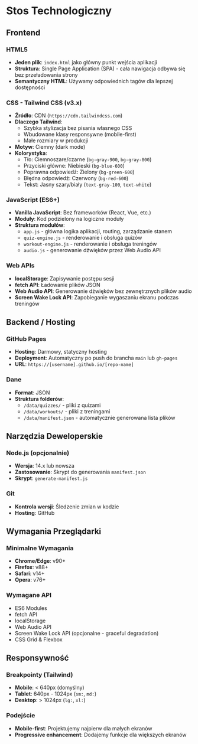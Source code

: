 # Stos Technologiczny

## Frontend

### HTML5
- **Jeden plik**: `index.html` jako główny punkt wejścia aplikacji
- **Struktura**: Single Page Application (SPA) - cała nawigacja odbywa się bez przeładowania strony
- **Semantyczny HTML**: Używamy odpowiednich tagów dla lepszej dostępności

### CSS - Tailwind CSS (v3.x)
- **Źródło**: CDN (`https://cdn.tailwindcss.com`)
- **Dlaczego Tailwind**: 
  - Szybka stylizacja bez pisania własnego CSS
  - Wbudowane klasy responsywne (mobile-first)
  - Małe rozmiary w produkcji
- **Motyw**: Ciemny (dark mode)
- **Kolorystyka**:
  - Tło: Ciemnoszare/czarne (`bg-gray-900`, `bg-gray-800`)
  - Przyciski główne: Niebieski (`bg-blue-600`)
  - Poprawna odpowiedź: Zielony (`bg-green-600`)
  - Błędna odpowiedź: Czerwony (`bg-red-600`)
  - Tekst: Jasny szary/biały (`text-gray-100`, `text-white`)

### JavaScript (ES6+)
- **Vanilla JavaScript**: Bez frameworków (React, Vue, etc.)
- **Moduły**: Kod podzielony na logiczne moduły
- **Struktura modułów**:
  - `app.js` - główna logika aplikacji, routing, zarządzanie stanem
  - `quiz-engine.js` - renderowanie i obsługa quizów
  - `workout-engine.js` - renderowanie i obsługa treningów
  - `audio.js` - generowanie dźwięków przez Web Audio API

### Web APIs
- **localStorage**: Zapisywanie postępu sesji
- **fetch API**: Ładowanie plików JSON
- **Web Audio API**: Generowanie dźwięków bez zewnętrznych plików audio
- **Screen Wake Lock API**: Zapobieganie wygaszaniu ekranu podczas treningów

## Backend / Hosting

### GitHub Pages
- **Hosting**: Darmowy, statyczny hosting
- **Deployment**: Automatyczny po push do brancha `main` lub `gh-pages`
- **URL**: `https://[username].github.io/[repo-name]`

### Dane
- **Format**: JSON
- **Struktura folderów**:
  - `/data/quizzes/` - pliki z quizami
  - `/data/workouts/` - pliki z treningami
  - `/data/manifest.json` - automatycznie generowana lista plików

## Narzędzia Deweloperskie

### Node.js (opcjonalnie)
- **Wersja**: 14.x lub nowsza
- **Zastosowanie**: Skrypt do generowania `manifest.json`
- **Skrypt**: `generate-manifest.js`

### Git
- **Kontrola wersji**: Śledzenie zmian w kodzie
- **Hosting**: GitHub

## Wymagania Przeglądarki

### Minimalne Wymagania
- **Chrome/Edge**: v90+
- **Firefox**: v88+
- **Safari**: v14+
- **Opera**: v76+

### Wymagane API
- ES6 Modules
- fetch API
- localStorage
- Web Audio API
- Screen Wake Lock API (opcjonalne - graceful degradation)
- CSS Grid & Flexbox

## Responsywność

### Breakpointy (Tailwind)
- **Mobile**: < 640px (domyślny)
- **Tablet**: 640px - 1024px (`sm:`, `md:`)
- **Desktop**: > 1024px (`lg:`, `xl:`)

### Podejście
- **Mobile-first**: Projektujemy najpierw dla małych ekranów
- **Progressive enhancement**: Dodajemy funkcje dla większych ekranów

